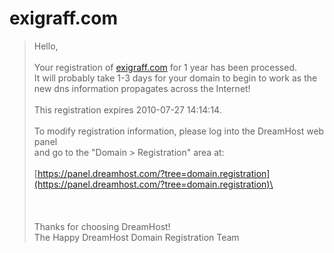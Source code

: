 # exigraff.com

> Hello,\
> \
> Your registration of [exigraff.com](http://exigraff.com/) for 1 year has been processed.\
> It will probably take 1-3 days for your domain to begin to work as the new dns information propagates across the Internet!\
> \
> This registration expires 2010-07-27 14:14:14.\
> \
> To modify registration information, please log into the DreamHost web panel\
> and go to the "Domain > Registration" area at:\
> \
> &#x20;      [https://panel.dreamhost.com/?tree=domain.registration](https://panel.dreamhost.com/?tree=domain.registration)\
> \
> \
> \
> \
> Thanks for choosing DreamHost!\
> The Happy DreamHost Domain Registration Team
